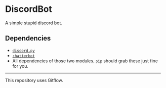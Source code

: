 # DiscordBot
A simple stupid discord bot.
## Dependencies
* [`discord.py`](https://github.com/Rapptz/discord.py)
* [`chatterbot`](https://github.com/gunthercox/ChatterBot)
* All dependencies of those two modules. `pip` should grab these just fine for you.
---
This repository uses Gitflow.
